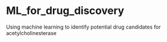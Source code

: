 # ML_for_drug_discovery
Using machine learning to identify potential drug candidates for acetylcholinesterase
